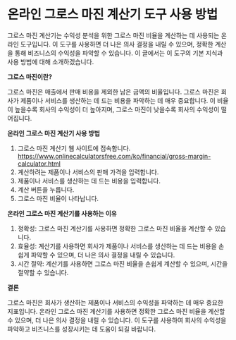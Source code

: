 온라인 그로스 마진 계산기 도구 사용 방법
=======================

그로스 마진 계산기는 수익성 분석을 위한 그로스 마진 비율을 계산하는 데 사용되는 온라인 도구입니다. 이 도구를 사용하면 더 나은 의사 결정을 내릴 수 있으며, 정확한 계산을 통해 비즈니스의 수익성을 파악할 수 있습니다. 이 글에서는 이 도구의 기본 지식과 사용 방법에 대해 소개하겠습니다.

**그로스 마진이란?**

그로스 마진은 매출에서 판매 비용을 제외한 남은 금액의 비율입니다. 그로스 마진은 회사가 제품이나 서비스를 생산하는 데 드는 비용을 파악하는 데 매우 중요합니다. 이 비율이 높을수록 회사의 수익성이 더 높아지며, 그로스 마진이 낮을수록 회사의 수익성이 떨어집니다.

**온라인 그로스 마진 계산기 사용 방법**

1. 그로스 마진 계산기 웹 사이트에 접속합니다. <https://www.onlinecalculatorsfree.com/ko/financial/gross-margin-calculator.html>
2. 계산하려는 제품이나 서비스의 판매 가격을 입력합니다.
3. 제품이나 서비스를 생산하는 데 드는 비용을 입력합니다.
4. 계산 버튼을 누릅니다.
5. 그로스 마진 비율이 나타납니다.

**온라인 그로스 마진 계산기를 사용하는 이유**

1. 정확성: 그로스 마진 계산기를 사용하면 정확한 그로스 마진 비율을 계산할 수 있습니다.
2. 효율성: 계산기를 사용하면 회사가 제품이나 서비스를 생산하는 데 드는 비용을 손쉽게 파악할 수 있으며, 더 나은 의사 결정을 내릴 수 있습니다.
3. 시간 절약: 계산기를 사용하면 그로스 마진 비율을 손쉽게 계산할 수 있으며, 시간을 절약할 수 있습니다.

**결론**

그로스 마진은 회사가 생산하는 제품이나 서비스의 수익성을 파악하는 데 매우 중요한 지표입니다. 온라인 그로스 마진 계산기를 사용하면 정확한 그로스 마진 비율을 계산할 수 있으며, 더 나은 의사 결정을 내릴 수 있습니다. 이 도구를 사용하여 회사의 수익성을 파악하고 비즈니스를 성장시키는 데 도움이 되길 바랍니다.